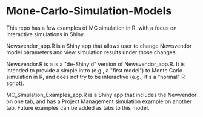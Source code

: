 # Mone-Carlo-Simulation-Models

This repo has a few examples of MC simulation in R, with a focus on interactive simulations in Shiny.

Newsvendor_app.R is a Shiny app that allows user to change Newsvendor model parameters and view simulation results under those changes.

Newsvendor.R is a is a "de-Shiny'd" version of Newsvendor_app.R.  It is intended to provide a simple intro (e.g., a "first model") to Monte Carlo simulation in R, and does not try to be interactive (e.g., it's a "normal" R script).

MC_Simulation_Examples_app.R is a Shiny app that includes the Newvendor on one tab, and has a Project Management simulation example on another tab.
Future examples can be added as tabs to this model.
